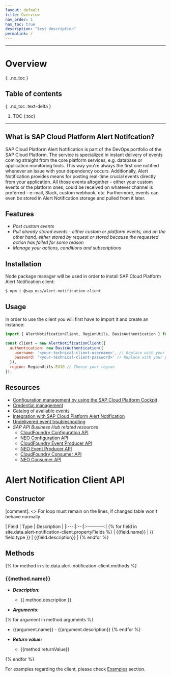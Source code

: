 ```yaml
---
layout: default
title: Overview
nav_order: 1
has_toc: true
description: "test description"
permalink: /
---
```


---

# Overview
{: .no_toc }

## Table of contents
{: .no_toc .text-delta }

1. TOC
{:toc}

---

## What is SAP Cloud Platform Alert Notifcation?

SAP Cloud Platform Alert Notification is part of the DevOps portfolio of the SAP Cloud Platform. The service is specialized in instant delivery of events coming straight from the core platform services, e.g. database or application monitoring tools. This way you're always the first one notified whenever an issue with your dependency occurs. Additionally, Alert Notification provides means for posting real-time
crucial events directly from your application. All those events altogether - either your custom events or the platform ones, could be received on whatever channel is preferred - e-mail, Slack, custom webhook, etc.
Furthermore, events can even be stored in Alert Notification storage and pulled from it later.

## Features

* _Post custom events_
* _Pull already stored events - either custom or platform events, and on the other hand, either stored by request or stored because the requested action has failed for some reason_
* _Manage your actions, conditions and subscriptions_

## Installation

Node package manager will be used in order to install SAP Cloud Platform Alert Notification client:

```bash
$ npm i @sap_oss/alert-notification-client
```

## Usage

In order to use the client you will first have to import it and create an instance:

```js
import { AlertNotificationClient, RegionUtils, BasicAuthentication } from '@sap_oss/alert-notification-client';

const client = new AlertNotificationClient({
  authentication: new BasicAuthentication({
    username: '<your-technical-client-username>', // Replace with your username
    password: '<your-technical-client-password>' // Replace with your password
  }),
  region: RegionUtils.EU10 // Choose your region
});
```

## Resources

* [Configuration management by using the SAP Cloud Platform Cockpit](https://help.sap.com/viewer/5967a369d4b74f7a9c2b91f5df8e6ab6/Cloud/en-US/033cbf7cfab2484abad90276d3d3e776.html)
* [Credential management](https://help.sap.com/viewer/5967a369d4b74f7a9c2b91f5df8e6ab6/Cloud/en-US/80fe24f86bde4e3aac2903ac05511835.html)
* [Catalog of available events](https://help.sap.com/viewer/5967a369d4b74f7a9c2b91f5df8e6ab6/Cloud/en-US/80fe24f86bde4e3aac2903ac05511835.html)
* [Integration with SAP Cloud Platform Alert Notification](https://help.sap.com/viewer/5967a369d4b74f7a9c2b91f5df8e6ab6/Cloud/en-US/04c9ed027b824e93896f59c4081a704a.html)
* [Undelivered event troubleshooting](https://help.sap.com/viewer/5967a369d4b74f7a9c2b91f5df8e6ab6/Cloud/en-US/7272271fb0a74c2db22b03dbaa48546f.html)
* _SAP API Business Hub related resources_
  * [CloudFoundry Configuration API](https://api.sap.com/api/cf_configuration_api/resource)
  * [NEO Configuration API](https://api.sap.com/api/neo_configuration_api/resource)
  * [CloudFoundry Event Producer API](https://api.sap.com/api/cf_producer_api/resource)
  * [NEO Event Producer API](https://api.sap.com/api/neo_producer_api/resource)
  * [CloudFoundry Consumer API](https://api.sap.com/api/cf_consumer_api/resource)
  * [NEO Consumer API](https://api.sap.com/api/neo_consumer_api/resource)

# Alert Notification Client API

## Constructor

[comment]: <> For loop must remain on the lines, if changed table won't behave normally

| Field | Type | Description |
|:---:|:--:|:---------:| {% for field in site.data.alert-notification-client.propertyFields %}
| {{field.name}} | {{ field.type }} | {{field.description}} | {% endfor %}

## Methods

{% for method in site.data.alert-notification-client.methods %}

### {{method.name}}

* _**Description:**_

  * {{ method.description }}

* _**Arguments:**_

{% for argument in method.arguments %}
  * {{argument.name}} - {{argument.description}}
{% endfor %}

* _**Return value:**_

  * {{method.returnValue}}

{% endfor %}

For examples regarding the client, please check [Examples](./examples/overview.md) section.